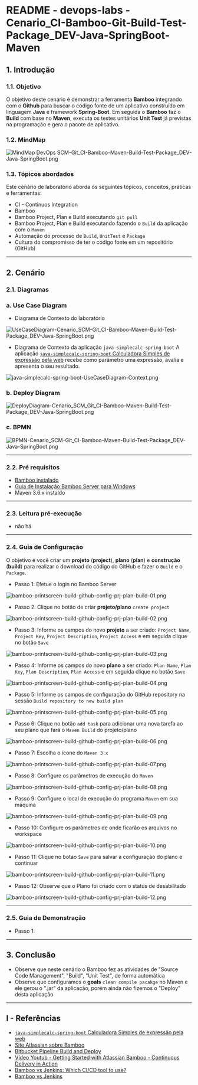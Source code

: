 # README - devops-labs - Cenario_CI-Bamboo-Git-Build-Test-Package_DEV-Java-SpringBoot-Maven

## 1. Introdução

### 1.1. Objetivo
O objetivo deste cenário é demonstrar a ferramenta **Bamboo** integrando com o **Github** para buscar o código fonte de um aplicativo construído em linguagem **Java** e framework **Spring-Boot**. Em seguida o **Bamboo** faz o **Build** com base no **Maven**, executa os testes unitários **Unit Test** já previstas na programação e gera o pacote de aplicativo.

### 1.2. MindMap
![MindMap DevOps SCM-Git_CI-Bamboo-Maven-Build-Test-Package_DEV-Java-SpringBoot.png](mind-maps/MindMap%20DevOps%20SCM-Git_CI-Bamboo-Maven-Build-Test-Package_DEV-Java-SpringBoot.png)


### 1.3. Tópicos abordados
Este cenário de laboratório aborda os seguintes tópicos, conceitos, práticas e ferramentas:
* CI - Continuos Integration
* Bamboo
* Bamboo Project, Plan e Build executando `git pull`
* Bamboo Project, Plan e Build executando  fazendo o `Build` da aplicação com o `Maven`
* Automação do processo de `Build`, `UnitTest` e `Package`
* Cultura do compromisso de ter o código fonte em um repositório (GitHub)

---
## 2. Cenário

### 2.1. Diagramas 

### a. Use Case Diagram

* Diagrama de Contexto do laboratório

![UseCaseDiagram-Cenario_SCM-Git_CI-Bamboo-Maven-Build-Test-Package_DEV-Java-SpringBoot.png](uml-diagram/UseCaseDiagram-Cenario_SCM-Git_CI-Bamboo-Maven-Build-Test-Package_DEV-Java-SpringBoot.png)

* Diagrama de Contexto da aplicação `java-simplecalc-spring-boot`
A aplicação [`java-simplecalc-spring-boot` Calculadora Simples de expressão pela web](https://github.com/josemarsilva/java-simplecalc-spring-boot) recebe como parâmetro uma expressão, avalia e apresenta o seu resultado.

![java-simplecalc-spring-boot-UseCaseDiagram-Context.png](https://github.com/josemarsilva/java-simplecalc-spring-boot/blob/master/uml-diagram/UseCaseDiagram-Context.png)


### b. Deploy Diagram
![DeployDiagram-Cenario_SCM_Git_CI-Bamboo-Maven-Build-Test-Package_DEV-Java-SpringBoot.png](uml-diagram/DeployDiagram-Cenario_SCM_Git_CI-Bamboo-Maven-Build-Test-Package_DEV-Java-SpringBoot.png)



### c. BPMN
![BPMN-Cenario_SCM-Git_CI-Bamboo-Maven-Build-Test-Package_DEV-Java-SpringBoot.png](bpmn-diagrams/BPMN-Cenario_SCM-Git_CI-Bamboo-Maven-Build-Test-Package_DEV-Java-SpringBoot.png)


---
### 2.2. Pré requisitos

* [Bamboo instalado](https://github.com/josemarsilva/eval-jenkins)
* [Guia de Instalação Bamboo Server para Windows](README-GuiaInstalacao-Bambo-Windows.md)
* Maven 3.6.x instaldo


---
### 2.3. Leitura pré-execução

* não há

---
### 2.4. Guia de Configuração
O objetivo é você criar um **projeto** (__project__), **plano** (__plan__) e **construção** (__build__) para realizar o download do código do GitHub e fazer o `Build` e o `Package`.

* Passo 1: Efetue o login no Bamboo Server

![bamboo-printscreen-build-github-config-prj-plan-build-01.png](doc/bamboo-printscreen-build-github-config-prj-plan-build-01.png)

* Passo 2: Clique no botão de criar **projeto/plano** `create project`

![bamboo-printscreen-build-github-config-prj-plan-build-02.png](doc/bamboo-printscreen-build-github-config-prj-plan-build-02.png)

* Passo 3: Informe os campos do novo **projeto** a ser criado: `Project Name`, `Project Key`, `Project Description`, `Project Access` e em seguida clique no botão `Save`

![bamboo-printscreen-build-github-config-prj-plan-build-03.png](doc/bamboo-printscreen-build-github-config-prj-plan-build-03.png)

* Passo 4: Informe os campos do novo **plano** a ser criado: `Plan Name`, `Plan Key`, `Plan Description`, `Plan Access` e em seguida clique no botão `Save`

![bamboo-printscreen-build-github-config-prj-plan-build-04.png](doc/bamboo-printscreen-build-github-config-prj-plan-build-04.png)

* Passo 5: Informe os campos de configuração do GitHub repository na sessão `Build repository to new build plan`

![bamboo-printscreen-build-github-config-prj-plan-build-05.png](doc/bamboo-printscreen-build-github-config-prj-plan-build-05.png)

* Passo 6: Clique no botão `add task` para adicionar uma nova tarefa ao seu plano que fará o `Maven Build` do projeto/plano

![bamboo-printscreen-build-github-config-prj-plan-build-06.png](doc/bamboo-printscreen-build-github-config-prj-plan-build-06.png)

* Passo 7: Escolha o ícone do `Maven 3.x`

![bamboo-printscreen-build-github-config-prj-plan-build-07.png](doc/bamboo-printscreen-build-github-config-prj-plan-build-07.png)

* Passo 8: Configure os parâmetros de execução do `Maven`

![bamboo-printscreen-build-github-config-prj-plan-build-08.png](doc/bamboo-printscreen-build-github-config-prj-plan-build-08.png)

* Passo 9: Configure o local de execução do programa `Maven` em sua máquina

![bamboo-printscreen-build-github-config-prj-plan-build-09.png](doc/bamboo-printscreen-build-github-config-prj-plan-build-09.png)

* Passo 10: Configure os parâmetros de onde ficarão os arquivos no workspace

![bamboo-printscreen-build-github-config-prj-plan-build-10.png](doc/bamboo-printscreen-build-github-config-prj-plan-build-10.png)

* Passo 11: Clique no botao `Save` para salvar a configuração do plano e continuar

![bamboo-printscreen-build-github-config-prj-plan-build-11.png](doc/bamboo-printscreen-build-github-config-prj-plan-build-11.png)

* Passo 12: Observe que o Plano foi criado com o status de desabilitado

![bamboo-printscreen-build-github-config-prj-plan-build-12.png](doc/bamboo-printscreen-build-github-config-prj-plan-build-12.png)


---
### 2.5. Guia de Demonstração

* Passo 1: 


---
## 3. Conclusão
* Observe que neste cenário o Bamboo fez as atividades de "Source Code Management", "Build", "Unit Test", de forma automática
* Observe que configuramos o __goals__ `clean compile pacakge` no Maven e ele gerou o ".jar" da aplicação, porém ainda não fizemos o "Deploy" desta aplicação 

---
## I - Referências

* [`java-simplecalc-spring-boot` Calculadora Simples de expressão pela web](https://github.com/josemarsilva/java-simplecalc-spring-boot)
* [Site Atlassian sobre Bamboo](https://br.atlassian.com/software/bamboo)
* [Bitbucket Pipeline Build and Deploy](https://bitbucket.org/product/features/pipelines)
* [Vídeo Youtub - Getting Started with Atlassian Bamboo - Continuous Delivery in Action](https://www.youtube.com/watch?v=rG-XxVYNS4c)
* [Bamboo vs Jenkins: Which CI/CD tool to use?](https://blog.valiantys.com/en/dev-tools-en/jenkins-vs-bamboo/)
* [Bamboo vs Jenkins](https://www.automation-consultants.com/bamboo-vs-jenkins/)
